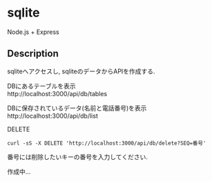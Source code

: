 # sqlite
Node.js + Express  

## Description
sqliteへアクセスし, sqliteのデータからAPIを作成する.  
  
DBにあるテーブルを表示  
http://localhost:3000/api/db/tables    
  
DBに保存されているデータ(名前と電話番号)を表示  
http://localhost:3000/api/db/list  
    
DELETE  
```
curl -sS -X DELETE 'http://localhost:3000/api/db/delete?SEQ=番号'
```
番号には削除したいキーの番号を入力してください.  
  
作成中...

